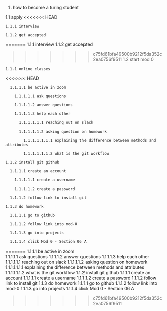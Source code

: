 1. how to become a turing student

  1.1 apply
<<<<<<< HEAD

    1.1.1 interview

    1.1.2 get accepted

=======
    1.1.1 interview 
    1.1.2 get accepted    
>>>>>>> c75fd61bfa49500b9212f5da352c2ea0756f9511
  1.2 start mod 0

    1.1.1 online classes
<<<<<<< HEAD

      1.1.1.1 be active in zoom

        1.1.1.1.1 ask questions

        1.1.1.1.2 answer questions

        1.1.1.1.3 help each other

          1.1.1.1.1.1 reaching out on slack

          1.1.1.1.1.2 asking question on homework

            1.1.1.1.1.1.1 explaining the difference between methods and attributes

            1.1.1.1.1.1.2 what is the git workflow

    1.1.2 install git github

      1.1.1.1 create an account

        1.1.1.1.1 create a username

        1.1.1.1.2 create a password

      1.1.1.2 follow link to install git

    1.1.3 do homework

      1.1.1.1 go to github

      1.1.1.2 follow link into mod-0

      1.1.1.3 go into projects

      1.1.1.4 click Mod 0 - Section 06 A
=======
    1.1.1.1 be active in zoom  
      1.1.1.1.1 ask questions
      1.1.1.1.2 answer questions
      1.1.1.1.3 help each other
        1.1.1.1.1.1 reaching out on slack
        1.1.1.1.1.2 asking question on homework
          1.1.1.1.1.1.1 explaining the difference between methods and attributes
          1.1.1.1.1.1.2 what is the git workflow
   1.1.2 install git github
     1.1.1.1 create an account
       1.1.1.1.1 create a username
       1.1.1.1.2 create a password
     1.1.1.2 follow link to install git
  1.1.3 do homework
    1.1.1.1 go to github
    1.1.1.2 follow link into mod-0
    1.1.1.3 go into projects
    1.1.1.4 click Mod 0 - Section 06 A
      
>>>>>>> c75fd61bfa49500b9212f5da352c2ea0756f9511
   
